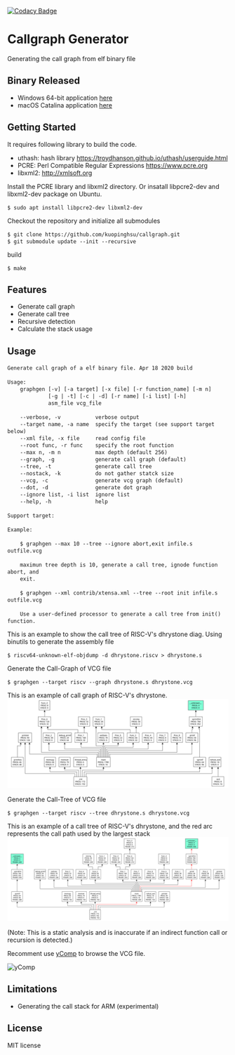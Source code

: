 [![Codacy Badge](https://api.codacy.com/project/badge/Grade/8852412d15834d758ec5bd08f90db132)](https://www.codacy.com/manual/kuopinghsu/callgraph-gen?utm_source=github.com&amp;utm_medium=referral&amp;utm_content=kuopinghsu/callgraph-gen&amp;utm_campaign=Badge_Grade)

# Callgraph Generator

Generating the call graph from elf binary file

## Binary Released

*   Windows 64-bit application <A Href="https://github.com/kuopinghsu/callgraph-gen/blob/master/release/graphgen.win64.tar.bz2">here</A>
*   macOS Catalina application <A Href="https://github.com/kuopinghsu/callgraph-gen/blob/master/release/graphgen.macos.tar.bz2">here</A>

## Getting Started

It requires following library to build the code.

*   uthash: hash library <https://troydhanson.github.io/uthash/userguide.html>
*   PCRE: Perl Compatible Regular Expressions <https://www.pcre.org>
*   libxml2: <http://xmlsoft.org>

Install the PCRE library and libxml2 directory. Or insatall libpcre2-dev and libxml2-dev package on Ubuntu.

```text
$ sudo apt install libpcre2-dev libxml2-dev
```

Checkout the repository and initialize all submodules

```text
$ git clone https://github.com/kuopinghsu/callgraph.git
$ git submodule update --init --recursive
```

build

```text
$ make
```

## Features

*   Generate call graph
*   Generate call tree
*   Recursive detection
*   Calculate the stack usage

## Usage
```text
Generate call graph of a elf binary file. Apr 18 2020 build

Usage:
    graphgen [-v] [-a target] [-x file] [-r function_name] [-m n]
             [-g | -t] [-c | -d] [-r name] [-i list] [-h]
             asm_file vcg_file

    --verbose, -v           verbose output
    --target name, -a name  specify the target (see support target below)
    --xml file, -x file     read config file
    --root func, -r func    specify the root function
    --max n, -m n           max depth (default 256)
    --graph, -g             generate call graph (default)
    --tree, -t              generate call tree
    --nostack, -k           do not gather statck size
    --vcg, -c               generate vcg graph (default)
    --dot, -d               generate dot graph
    --ignore list, -i list  ignore list
    --help, -h              help

Support target:

Example:

    $ graphgen --max 10 --tree --ignore abort,exit infile.s outfile.vcg

    maximun tree depth is 10, generate a call tree, ignode function abort, and
    exit.

    $ graphgen --xml contrib/xtensa.xml --tree --root init infile.s outfile.vcg

    Use a user-defined processor to generate a call tree from init() function.

```

This is an example to show the call tree of RISC-V's dhrystone diag. Using binutils to generate the assembly file

```text
$ riscv64-unknown-elf-objdump -d dhrystone.riscv > dhrystone.s
```

Generate the Call-Graph of VCG file

```text
$ graphgen --target riscv --graph dhrystone.s dhrystone.vcg
```

This is an example of call graph of RISC-V's dhrystone.<br>
<img src="https://github.com/kuopinghsu/callgraph/blob/master/images/dhrystone-callgraph.svg" alt="Dhrystone Call Graph" width=640>

Generate the Call-Tree of VCG file

```text
$ graphgen --target riscv --tree dhrystone.s dhrystone.vcg
```

This is an example of a call tree of RISC-V's dhrystone, and the red arc represents the call path used by the largest stack<br>
<img src="https://github.com/kuopinghsu/callgraph/blob/master/images/dhrystone-calltree.svg" alt="Dhrystone Call Tree" width=640>

(Note: This is a static analysis and is inaccurate if an indirect function call or recursion is detected.)

Recomment use <A Href="https://pp.ipd.kit.edu/firm/yComp.html">yComp</A> to browse the VCG file.<br>

<img src="https://github.com/kuopinghsu/callgraph/blob/master/images/yComp.png" alt="yComp">

## Limitations

*   Generating the call stack for ARM (experimental)

## License
MIT license
